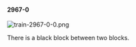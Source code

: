 #### 2967-0
![train-2967-0-0.png](https://github.com/lil-lab/nlvr/raw/master/nlvr/train/images/37/train-2967-0-0.png "train-2967-0-0.png")

There is a black block between two blocks.